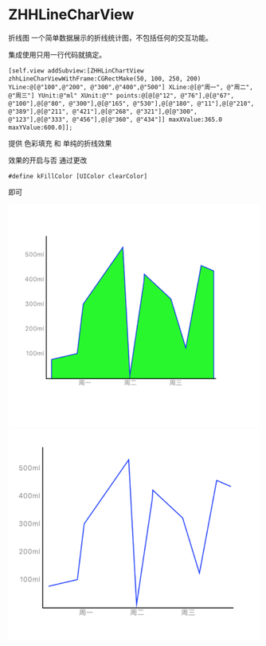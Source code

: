 # ZHHLineCharView
折线图
一个简单数据展示的折线统计图，不包括任何的交互功能。

集成使用只用一行代码就搞定。
 ```object-c
 [self.view addSubview:[ZHHLinChartView zhhLineCharViewWithFrame:CGRectMake(50, 100, 250, 200) YLine:@[@"100",@"200", @"300",@"400",@"500"] XLine:@[@"周一", @"周二", @"周三"] YUnit:@"ml" XUnit:@"" points:@[@[@"12", @"76"],@[@"67", @"100"],@[@"80", @"300"],@[@"165", @"530"],@[@"180", @"11"],@[@"210", @"389"],@[@"211", @"421"],@[@"268", @"321"],@[@"300", @"123"],@[@"333", @"456"],@[@"360", @"434"]] maxXValue:365.0 maxYValue:600.0]];
```
提供 色彩填充 和 单纯的折线效果

效果的开启与否 通过更改 
```object-c 
#define kFillColor [UIColor clearColor] 
```  
即可


![色彩填充效果](https://github.com/a1003072244/ZHHLineCharView/blob/master/有填充色.png)
![单纯的折线效果](https://github.com/a1003072244/ZHHLineCharView/blob/master/无填充色.png)
